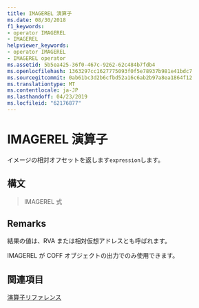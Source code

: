```yaml
---
title: IMAGEREL 演算子
ms.date: 08/30/2018
f1_keywords:
- operator IMAGEREL
- IMAGEREL
helpviewer_keywords:
- operator IMAGEREL
- IMAGEREL operator
ms.assetid: 5b5ea425-36f0-467c-9262-62c484b7fdb4
ms.openlocfilehash: 1363297cc1627775093f0f5e78937b981e41bdc7
ms.sourcegitcommit: 0ab61bc3d2b6cfbd52a16c6ab2b97a8ea1864f12
ms.translationtype: MT
ms.contentlocale: ja-JP
ms.lasthandoff: 04/23/2019
ms.locfileid: "62176877"
---
```

# <a name="operator-imagerel"></a>IMAGEREL 演算子

イメージの相対オフセットを返します`expression`します。

## <a name="syntax"></a>構文

> IMAGEREL 式

## <a name="remarks"></a>Remarks

結果の値は、RVA または相対仮想アドレスとも呼ばれます。

IMAGEREL が COFF オブジェクトの出力でのみ使用できます。

## <a name="see-also"></a>関連項目

[演算子リファレンス](../../assembler/masm/operators-reference.md)<br/>